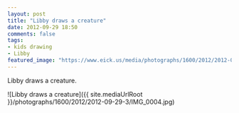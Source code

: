 ```yaml
---
layout: post
title: "Libby draws a creature"
date: 2012-09-29 18:50
comments: false
tags: 
- kids drawing
- Libby
featured_image: "https://www.eick.us/media/photographs/1600/2012/2012-09-29-3/IMG_0004.jpg"
---
```

Libby draws a creature.

![Libby draws a creature]({{ site.mediaUrlRoot }}/photographs/1600/2012/2012-09-29-3/IMG_0004.jpg)

